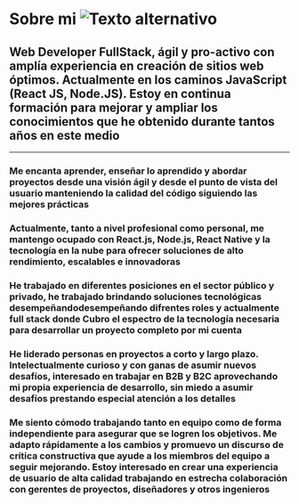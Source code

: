 # Sobre mi ![Texto alternativo](/images/tablet-movil-desktop-web_portafolio.svg)


## Web Developer FullStack, ágil y pro-activo con amplía experiencia en creación de sitios web óptimos. Actualmente en los caminos JavaScript (React JS, Node.JS). Estoy en continua formación para mejorar y ampliar los conocimientos que he obtenido durante tantos años en este medio

___

### Me encanta aprender, enseñar lo aprendido y abordar proyectos desde una visión ágil y desde el punto de vista del usuario manteniendo la calidad del código siguiendo las mejores prácticas

### Actualmente, tanto a nivel profesional como personal, me mantengo ocupado con React.js, Node.js, React Native y la tecnología en la nube para ofrecer soluciones de alto rendimiento, escalables e innovadoras

### He trabajado en diferentes posiciones en el sector público y privado, he trabajado brindando soluciones tecnológicas desempeñandodesempeñando difrentes roles  y actualmente full stack donde Cubro el espectro de la tecnología necesaria para desarrollar un proyecto completo por mi cuenta

### He liderado personas en proyectos a corto y largo plazo. Intelectualmente curioso y con ganas de asumir nuevos desafíos, interesado en trabajar en B2B y B2C aprovechando mi propia experiencia de desarrollo, sin miedo a asumir desafíos prestando especial atención a los detalles

### Me siento cómodo trabajando tanto en equipo como de forma independiente para asegurar que se logren los objetivos. Me adapto rápidamente a los cambios y promuevo un discurso de crítica constructiva que ayude a los miembros del equipo a seguir mejorando. Estoy interesado en crear una experiencia de usuario de alta calidad trabajando en estrecha colaboración con gerentes de proyectos, diseñadores y otros ingenieros
